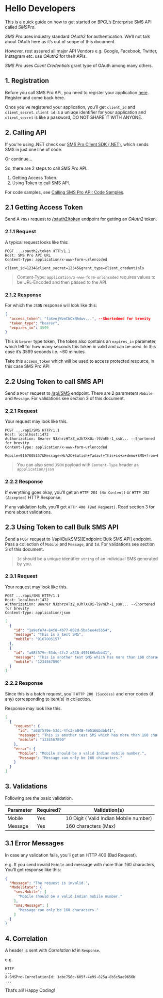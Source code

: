 # Hello Developers
This is a quick guide on how to get started on BPCL’s Enterprise SMS API called _SMSPro_.

_SMS Pro_ uses industry standard _OAuth2_ for authentication. We’ll not talk about OAuth here as it’s out of scope of this document.

However, rest assured all major API Vendors e.g. Google, Facebook, Twitter, Instagram etc. use _OAuth2_ for their APIs.

_SMS Pro_ uses _Client Credentials_ grant type of OAuth among many others.

## 1. Registration
Before you call SMS Pro API, you need to register your application [here][Link: Application Registration]. Register and come back here.

Once you’ve registered your application, you’ll get `client_id` and `client_secret`.
`client id` is a uniuqe identifier for your application and `client_secret` is like a password, DO NOT SHARE IT WITH ANYONE.

## 2. Calling API
If you're using .NET check our [SMS Pro Client SDK (.NET)][Link: .NET Client SDK]​, which sends SMS in just one line of code.

Or continue...​

So, there are 2 steps to call _SMS Pro_ API.

1. Getting Access Token.
2. Using Token to call SMS API.​

For code samples, see [Calling SMS Pro API: Code Samples][Link: Code Samples]​.

## 2.1 Getting Access Token
Send A `POST` request to [/oauth2/token][Endpoint: OAuth2 Token] endpoint for getting an _OAuth2_ token.

### 2.1.1 Request
A typical request looks like this:

````http
POST .../oauth2/token HTTP/1.1
Host: SMS Pro API URL
Content-Type: application/x-www-form-urlencoded

client_id=1234&client_secret=12345&grant_type=client_credentials
````
> Content-Type: `application/x-www-form-urlencoded` requires values to be URL-Encoded and then passed to the API.

### 2.1.2 Response
For which the `JSON` response will look like this:
````json
{
  "access_token": "faXvojWzmCbCxNhdwv...", --Shortedned for brevity
  "token_type": "bearer",
  "expires_in": 3599
}
````
This is `bearer` type token, The token also contains an `expires_in` parameter, which tell for how many seconds this token in valid and can be used.
In this case it’s 3599 seconds i.e. ~60 minutes.

Take this `access_token` which will be used to access protected resource, in this case SMS Pro API

## 2.2 Using Token to call SMS API
Send a `POST` request to [/api/SMS][Endpoint: SMS API] endpoint.
There are 2 parameters `Mobile` and `Message`. For validations see section 3 of this document.

### 2.2.1 Request
Your request may look like this.

````HTTP
POST .../​​api/SMS HTTP/1.1
Host: localhost:1472
Authorization: Bearer NJzhrzHTzZ_oJh7XK0i-l9VnEh-1_ssW... --Shortened for brevity
Content-Type: application/x-www-form-urlencoded

Mobile=9167005157&Message=Hi%2C+Satish+Yadav!+This+is+a+demo+SMS+from+BPCL+SMS+Pro.
````

> You can also send `JSON` payload with `Content-Type` header as `appplication/json`

### 2.2.2 Response
If everything goes okay, you’ll get an `HTTP 204 (No Content)` or `HTTP 202 (Accepted)` HTTP Response.

If any validation fails, you’ll get `HTTP 400 (Bad Request)`. Read section 3 for more about validations.


## 2.3 Using Token to call Bulk SMS API
Send a `POST` request to [/api/BulkSMS][Endpoint: Bulk SMS API] endpoint.
Pass a collection of `Mobile` and `Message`, and `Id`. For validations see section 3 of this document.

> `Id` should be a unique identifier `string` of an individual SMS generated by you.

### 2.3.1 Request
Your request may look like this.

````HTTP
POST .../​​api/SMS HTTP/1.1
Host: localhost:1472
Authorization: Bearer NJzhrzHTzZ_oJh7XK0i-l9VnEh-1_ssW... --Shortened for brevity
Content-Type: application/json
````
````JSON
[
  {
    "id": "1a9efe74-84f8-4b77-802d-5ba5ee4e5b54",
    "message": "This is a test SMS",
    "mobile": "9167005157"
  },
  {
    "id": "a68f579e-53dc-4fc2-a848-495166bdbb41",
    "message": "This is another test SMS which has more than 160 characters turpis egestas pretium aenean pharetra magna ac placerat vestibulum lectus mauris ultrices eros in cursus turpis massa tincidunt dui ut ornare lectus sit amet est",
    "mobile": "1234567890"
  }
]
````

### 2.2.2 Response
Since this is a batch request, you'll `HTTP 200 (Success)` and error codes (if any) corresponding to item(s) in collection.

Response may look like this.

````JSON
[
  {
    "request": {
      "id": "a68f579e-53dc-4fc2-a848-495166bdbb41",
      "message": "This is another test SMS which has more than 160 characters turpis egestas pretium aenean pharetra magna ac placerat vestibulum lectus mauris ultrices eros in cursus turpis massa tincidunt dui ut ornare lectus sit amet est",
      "mobile": "1234567890"
    },
    "error": {
      "Mobile": "Mobile should be a valid Indian mobile number.",
      "Message": "Message can only be 160 characters."
    }    
  }
]
````


## 3. Validations
Following are the basic validation.

 Parameter     | Required?     | Validation(s)               
 ------------- |-------------- | --------------------------- 
 Mobile        | Yes           |  10 Digit ( Valid Indian Mobile  number) 
 Message       | Yes           |  160 characters (Max)      

## 3.1 Error Messages

In case any validation fails, you’ll get an HTTP 400 (Bad Request).

e.g. If you send invalid `Mobile` and message with more than 160 characters, You’ll get response like this:

````json
{
  "Message": "The request is invalid.",
  "ModelState": {
    "sms.Mobile": [
      "Mobile should be a valid Indian mobile number."
    ],
    "sms.Message": [
      "Message can only be 160 characters."
    ]
  }
}
````

## 4. Correlation
A header is sent with _Correlation Id_ in `Response`.

e.g. 

````http
HTTP
...
X-SMSPro-CorrelationId: 1ebc758c-605f-4e99-825a-8b5c5ae9656b
...

````

That’s all! Happy Coding!

[Link: Application Registration]:https://dev_server/SmsPortal/Applications/Create?utm_source=Docs&utm_medium=Prod
[Link: .NET Client SDK]:../client-sdk
[Link: Code Samples]:../code-samples

[Endpoint: OAuth2 Token]: https://dev_server/SMS/oauth2/token

[Endpoint: SMS API]: https://dev_server/SMS/api/SMS
